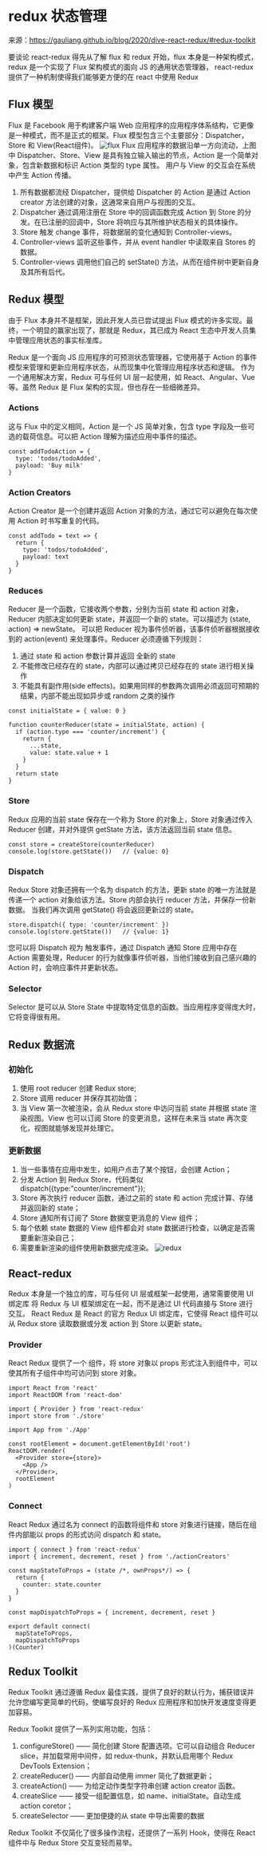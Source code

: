 # redux 状态管理
来源：https://gauliang.github.io/blog/2020/dive-react-redux/#redux-toolkit

要谈论 react-redux 得先从了解 flux 和 redux 开始，flux 本身是一种架构模式，redux 是一个实现了 Flux 架构模式的面向 JS 的通用状态管理器， react-redux 提供了一种机制使得我们能够更方便的在 react 中使用 Redux
## Flux 模型
Flux 是 Facebook 用于构建客户端 Web 应用程序的应用程序体系结构，它更像是一种模式，而不是正式的框架。Flux 模型包含三个主要部分：Dispatcher，Store 和 View(React组件)。
![flux](./flux-simple.png)
Flux 应用程序的数据沿单一方向流动，上图中 Dispatcher、Store、View 是具有独立输入输出的节点，Action 是一个简单对象，包含新数据和标识 Action 类型的 type 属性。 用户与 View 的交互会在系统中产生 Action 传播。

1. 所有数据都流经 Dispatcher，提供给 Dispatcher 的 Action 是通过 Action creator 方法创建的对象，这通常来自用户与视图的交互。
2. Dispatcher 通过调用注册在 Store 中的回调函数完成 Action 到 Store 的分发。在已注册的回调中，Store 将响应与其所维护状态相关的具体操作。
3. Store 触发 change 事件，将数据层的变化通知到 Controller-views。
4. Controller-views 监听这些事件，并从 event handler 中读取来自 Stores 的数据。
5. Controller-views 调用他们自己的 setState() 方法，从而在组件树中更新自身及其所有后代。
## Redux 模型
由于 Flux 本身并不是框架，因此开发人员已尝试提出 Flux 模式的许多实现。最终，一个明显的赢家出现了，那就是 Redux，其已成为 React 生态中开发人员集中管理应用状态的事实标准库。

Redux 是一个面向 JS 应用程序的可预测状态管理器，它使用基于 Action 的事件模型来管理和更新应用程序状态，从而现集中化管理应用程序状态和逻辑。 作为一个通用解决方案，Redux 可与任何 UI 层一起使用，如 React、Angular、Vue 等。虽然 Redux 是 Flux 架构的实现，但也存在一些细微差异。
### Actions
这与 Flux 中的定义相同，Action 是一个 JS 简单对象，包含 type 字段及一些可选的载荷信息。可以把 Action 理解为描述应用中事件的描述。
```
const addTodoAction = {
  type: 'todos/todoAdded',
  payload: 'Buy milk'
}
```
### Action Creators
Action Creator 是一个创建并返回 Action 对象的方法，通过它可以避免在每次使用 Action 时书写重复的代码。
```
const addTodo = text => {
  return {
    type: 'todos/todoAdded',
    payload: text
  }
}
```
### Reduces
Reducer 是一个函数，它接收两个参数，分别为当前 state 和 action 对象，Reducer 内部决定如何更新 state，并返回一个新的 state。可以描述为 (state, action) => newState。 可以把 Reducer 视为事件侦听器，该事件侦听器根据接收到的 action(event) 来处理事件。Reducer 必须遵循下列规则：

1. 通过 state 和 action 参数计算并返回 全新的 state
2. 不能修改已经存在的 state，内部可以通过拷贝已经存在的 state 进行相关操作
3. 不能具有副作用(side effects)。如果用同样的参数两次调用必须返回可预期的结果，内部不能出现如异步或 random 之类的操作
```
const initialState = { value: 0 }

function counterReducer(state = initialState, action) {
  if (action.type === 'counter/increment') {
    return {
      ...state,
      value: state.value + 1
    }
  }
  return state
}
```
### Store
Redux 应用的当前 state 保存在一个称为 Store 的对象上，Store 对象通过传入 Reducer 创建，并对外提供 getState 方法，该方法返回当前 state 信息。
```
const store = createStore(counterReducer)
console.log(store.getState())   // {value: 0}
```
### Dispatch
Redux Store 对象还拥有一个名为 dispatch 的方法，更新 state 的唯一方法就是传递一个 action 对象给该方法。Store 内部会执行 reducer 方法，并保存一份新数据。 当我们再次调用 getState() 将会返回更新过的 state。
```
store.dispatch({ type: 'counter/increment' })
console.log(store.getState())   // {value: 1}
```
您可以将 Dispatch 视为 触发事件，通过 Dispatch 通知 Store 应用中存在 Action 需要处理，Reducer 的行为就像事件侦听器，当他们接收到自己感兴趣的 Action 时，会响应事件并更新状态。
### Selector
Selector 是可以从 Store State 中提取特定信息的函数。当应用程序变得庞大时，它将变得很有用。
## Redux 数据流
### 初始化
1. 使用 root reducer 创建 Redux store;
2. Store 调用 reducer 并保存其初始值；
3. 当 View 第一次被渲染，会从 Redux store 中访问当前 state 并根据 state 渲染视图。View 也可以订阅 Store 的变更消息，这样在未来当 state 再次变化，视图就能够发现并处理它。
### 更新数据
1. 当一些事情在应用中发生，如用户点击了某个按钮，会创建 Action；
2. 分发 Action 到 Redux Store，代码类似 dispatch({type:"counter/increment"});
3. Store 再次执行 reducer 函数，通过之前的 state 和 action 完成计算、存储并返回新的 state；
4. Store 通知所有订阅了 Store 数据变更消息的 View 组件；
5. 每个依赖 state 数据的 View 组件都会对 state 数据进行检查，以确定是否需要重新渲染自己；
6. 需要重新渲染的组件使用新数据完成渲染。
![redux](./ReduxDataFlowDiagram.gif)
## React-redux
Redux 本身是一个独立的库，可与任何 UI 层或框架一起使用，通常需要使用 UI 绑定库 将 Redux 与 UI 框架绑定在一起，而不是通过 UI 代码直接与 Store 进行交互。 React Redux 是 React 的官方 Redux UI 绑定库，它使得 React 组件可以从 Redux store 读取数据或分发 action 到 Store 以更新 state。
### Provider 
React Redux 提供了一个 <Provider /> 组件，将 store 对象以 props 形式注入到组件中，可以使其所有子组件中均可访问到 store 对象。
```
import React from 'react'
import ReactDOM from 'react-dom'

import { Provider } from 'react-redux'
import store from './store'

import App from './App'

const rootElement = document.getElementById('root')
ReactDOM.render(
  <Provider store={store}>
    <App />
  </Provider>,
  rootElement
)
```
### Connect
React Redux 通过名为 connect 的函数将组件和 store 对象进行链接，随后在组件内部能以 props 的形式访问 dispatch 和 state。
```
import { connect } from 'react-redux'
import { increment, decrement, reset } from './actionCreators'

const mapStateToProps = (state /*, ownProps*/) => {
  return {
    counter: state.counter
  }
}

const mapDispatchToProps = { increment, decrement, reset }

export default connect(
  mapStateToProps,
  mapDispatchToProps
)(Counter)
```
## Redux Toolkit
Redux Toolkit 通过遵循 Redux 最佳实践，提供了良好的默认行为，捕获错误并允许您编写更简单的代码，使编写良好的 Redux 应用程序和加快开发速度变得更加容易。

Redux Toolkit 提供了一系列实用功能，包括：

1. configureStore() —— 简化创建 Store 配置选项。它可以自动组合 Reducer slice，并加载常用中间件，如 redux-thunk，并默认启用哪个 Redux DevTools Extension；
2. createReducer() —— 内部自动使用 immer 简化了数据更新；
3. createAction() —— 为给定动作类型字符串创建 action creator 函数。
4. createSlice —— 接受一组配置信息，如 name、initialState。自动生成 action coretor；
5. createSelector —— 更加便捷的从 state 中导出需要的数据

Redux Toolkit 不仅简化了很多操作流程，还提供了一系列 Hook，使得在 React 组件中与 Redux Store 交互变轻而易举。

